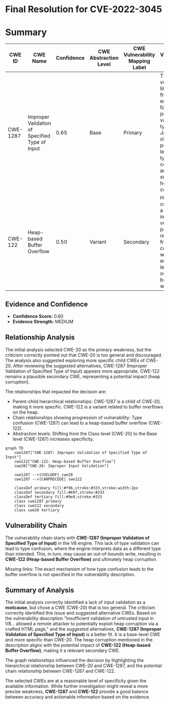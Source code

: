 # Final Resolution for CVE-2022-3045

# Summary
| CWE ID | CWE Name | Confidence | CWE Abstraction Level | CWE Vulnerability Mapping Label | CWE-Vulnerability Mapping Notes |
|---|---|---|---|---|---|
| CWE-1287 | Improper Validation of Specified Type of Input | 0.65 | Base | Primary | The vulnerability likely stems from the V8 engine's failure to properly validate the type of JavaScript objects, potentially leading to type confusion and subsequent heap corruption. |
| CWE-122 | Heap-based Buffer Overflow | 0.50 | Variant | Secondary | Heap corruption is a potential impact of the vulnerability, possibly resulting from type confusion within the V8 engine leading to out-of-bounds write. |

## Evidence and Confidence

*   **Confidence Score:** 0.60
*   **Evidence Strength:** MEDIUM

## Relationship Analysis
The initial analysis selected CWE-20 as the primary weakness, but the criticism correctly pointed out that CWE-20 is too general and discouraged. The analysis also suggested exploring more specific child CWEs of CWE-20. After reviewing the suggested alternatives, CWE-1287 (Improper Validation of Specified Type of Input) appears more appropriate. CWE-122 remains a plausible secondary CWE, representing a potential impact (heap corruption).

The relationships that impacted the decision are:
  - Parent-child hierarchical relationships: CWE-1287 is a child of CWE-20, making it more specific. CWE-122 is a variant related to buffer overflows on the heap.
  - Chain relationships showing progression of vulnerability: Type confusion (CWE-1287) can lead to a heap-based buffer overflow (CWE-122).
  - Abstraction levels: Shifting from the Class level (CWE-20) to the Base level (CWE-1287) increases specificity.

```mermaid
graph TD
    cwe1287["CWE-1287: Improper Validation of Specified Type of Input"]
    cwe122["CWE-122: Heap-based Buffer Overflow"]
    cwe20["CWE-20: Improper Input Validation"]
    
    cwe1287 -->|CHILDOF| cwe20
    cwe1287 -->|CANPRECEDE| cwe122
    
    classDef primary fill:#f96,stroke:#333,stroke-width:2px
    classDef secondary fill:#69f,stroke:#333
    classDef tertiary fill:#9e9,stroke:#333
    class cwe1287 primary
    class cwe122 secondary
    class cwe20 tertiary
```

## Vulnerability Chain
The vulnerability chain starts with **CWE-1287 (Improper Validation of Specified Type of Input)** in the V8 engine. This lack of type validation can lead to type confusion, where the engine interprets data as a different type than intended. This, in turn, may cause an out-of-bounds write, resulting in **CWE-122 (Heap-based Buffer Overflow)** and ultimately heap corruption.

Missing links: The exact mechanism of how type confusion leads to the buffer overflow is not specified in the vulnerability description.

## Summary of Analysis
The initial analysis correctly identified a lack of input validation as a **rootcause**, but chose a CWE (CWE-20) that is too general. The criticism correctly identified this issue and suggested alternative CWEs. Based on the vulnerability description "Insufficient validation of untrusted input in V8... allowed a remote attacker to potentially exploit heap corruption via a crafted HTML page," and the suggested alternatives, **CWE-1287 (Improper Validation of Specified Type of Input)** is a better fit. It is a base-level CWE and more specific than CWE-20. The heap corruption mentioned in the description aligns with the potential impact of **CWE-122 (Heap-based Buffer Overflow)**, making it a relevant secondary CWE.

The graph relationships influenced the decision by highlighting the hierarchical relationship between CWE-20 and CWE-1287, and the potential chain relationship between CWE-1287 and CWE-122.

The selected CWEs are at a reasonable level of specificity given the available information. While further investigation might reveal a more precise weakness, **CWE-1287** and **CWE-122** provide a good balance between accuracy and actionable information based on the evidence.